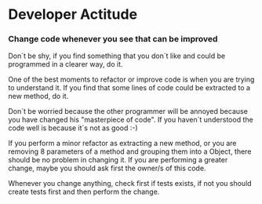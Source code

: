 # Developer Actitude

### Change code whenever you see that can be improved

Don´t be shy, if you find something that you don´t like and could be programmed in a clearer way, do it.

One of the best moments to refactor or improve code is when you are trying to understand it. If you find that some lines of code could be extracted to a new method, do it.

Don´t be worried because the other programmer will be annoyed because you have changed his "masterpiece of code". If you haven´t understood the code well is because it´s not as good :-)

If you perform a minor refactor as extracting a new method, or you are removing 8 parameters of a method and grouping them into a Object, there should be no problem in changing it. If you are performing a greater change, maybe you should ask first the owner/s of this code.

Whenever you change anything, check first if tests exists, if not you should create tests first and then perform the change.
